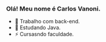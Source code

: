 ### Olá! Meu nome é Carlos Vanoni.

- 🔭 Trabalho com back-end.
- 🌱 Estudando Java.
- ⚡ Cursasndo faculdade.


